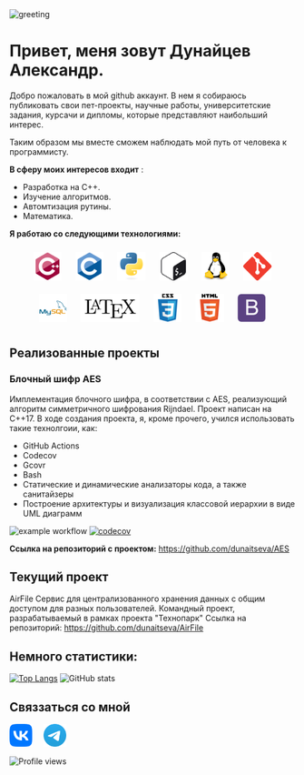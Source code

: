 <img src='https://rishavanand.github.io/static/images/greetings.gif' alt='greeting'>

# Привет, меня зовут Дунайцев Александр.

Добро пожаловать в мой github аккаунт. 
В нем я собираюсь публиковать свои пет-проекты, научные работы, университетские задания, курсачи и дипломы, которые представляют наибольший интерес.

Таким образом мы вместе сможем наблюдать мой путь от человека к программисту.

**В сферу моих интересов входит** :
- Разработка на C++.
- Изучение алгоритмов.
- Автомтизация рутины.
- Математика.

**Я работаю со следующими технологиями:**
<div align="center">  
  <img style="margin: 10px" src="./static/cpp.svg" alt="C++" height="50" />
  <img style="margin: 10px" src="./static/c.svg" alt="C" height="50" />
  <img style="margin: 10px" src="./static/python.svg" alt="Python" height="50" /> 
  <img style="margin: 10px" src="./static/bash.svg" alt="Bash" height="50" />
  <img style="margin: 10px" src="./static/linux.svg" alt="Linux" height="50" />
  <img style="margin: 10px" src="./static/git.svg" alt="Git" height="50" />
  <img style="margin: 10px" src="./static/MySQL.svg" alt="MySQL" height="50" />
  <img style="margin: 10px" src="./static/LaTeX.png" alt="Latex" height="50" />
  <img style="margin: 10px" src="./static/css.svg" alt="CSS3" height="50" />
  <img style="margin: 10px" src="./static/html.svg" alt="HTML5" height="50" />
  <img style="margin: 10px" src="./static/bootstarp.svg" alt="Bootstrap" height="50" />  
</div>

## Реализованные проекты
### Блочный шифр AES
Имплементация блочного шифра, в соответствии с AES, реализующий алгоритм симметричного шифрования Rijndael. Проект написан на C++17. В ходе создания проекта,
я, кроме прочего, учился использовать такие технолгоии, как:

- GitHub Actions
- Codecov
- Gcovr
- Bash
- Статические и динамические анализаторы кода, а также санитайзеры
- Построение архитектуры и визуализация классовой иерархии в виде UML диаграмм

![example workflow](https://github.com/dunaitseva/AES/actions/workflows/build-and-test-config.yml/badge.svg)
[![codecov](https://codecov.io/gh/dunaitseva/AES/branch/main/graph/badge.svg?token=0002QPAO0Y)](https://codecov.io/gh/dunaitseva/AES)


**Ссылка на репозиторий с проектом:**
https://github.com/dunaitseva/AES

## Текущий проект

AirFile
Сервис для централизованного хранения данных с общим доступом для разных пользователей. Командный проект, разрабатываемый в рамках проекта "Технопарк"
Ссылка на репозиторий: https://github.com/dunaitseva/AirFile

<!--- Минимальное поисание + ссылка --->

## Немного статистики:

[![Top Langs](https://github-readme-stats.vercel.app/api/top-langs/?username=dunaitseva)](https://github.com/anuraghazra/github-readme-stats)
![GitHub stats](https://github-readme-stats.vercel.app/api?username=dunaitseva&show_icons=true) 

## Связзаться со мной

[<img src='./static/VK_Compact_Logo.png' alt='vk' height='40'>](https://vk.com/shmalens) &nbsp; &nbsp;
[<img src="./static/telegram.svg" alt='telegram' height='40'>](https://t.me/shmalens) 

![Profile views](https://gpvc.arturio.dev/dunaitseva) 
<!---
dunaitseva/dunaitseva is a ✨ special ✨ repository because its `README.md` (this file) appears on your GitHub profile.
You can click the Preview link to take a look at your changes.
--->
